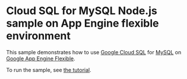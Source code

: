 # Cloud SQL for MySQL Node.js sample on App Engine flexible environment

This sample demonstrates how to use [Google Cloud SQL][sql] for
[MySQL][mysql] on [Google App Engine Flexible][flexible].

To run the sample, see [the tutorial][tutorial].

[sql]: https://cloud.google.com/sql/
[flexible]: https://cloud.google.com/appengine
[mysql]: https://www.mysql.com/downloads/
[tutorial]: https://cloud.google.com/appengine/docs/flexible/nodejs/using-cloud-sql
